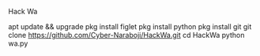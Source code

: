 Hack Wa

apt update && upgrade
pkg install figlet
pkg install python
pkg install git
git clone https://github.com/Cyber-Naraboji/HackWa.git
cd HackWa
python wa.py
